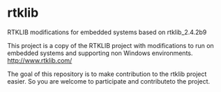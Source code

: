 rtklib
======

RTKLIB modifications for embedded systems
based on rtklib_2.4.2b9

This project is a copy of the RTKLIB project with modifications to run on embedded systems and supporting non Windows environments. 
http://www.rtklib.com/

The goal of this repository is to make contribution to the rtklib project easier. So you are welcome to participate and contributeto the project. 
